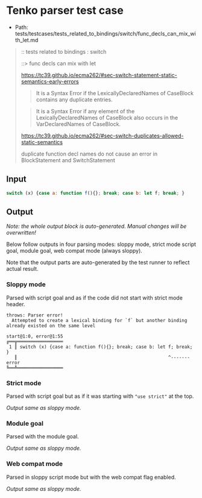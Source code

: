 # Tenko parser test case

- Path: tests/testcases/tests_related_to_bindings/switch/func_decls_can_mix_with_let.md

> :: tests related to bindings : switch
>
> ::> func decls can mix with let
> 
> https://tc39.github.io/ecma262/#sec-switch-statement-static-semantics-early-errors
> 
> > It is a Syntax Error if the LexicallyDeclaredNames of CaseBlock contains any duplicate entries.
> 
> > It is a Syntax Error if any element of the LexicallyDeclaredNames of CaseBlock also occurs in the VarDeclaredNames of CaseBlock.
> 
> https://tc39.github.io/ecma262/#sec-switch-duplicates-allowed-static-semantics
> 
> duplicate function decl names do not cause an error in BlockStatement and SwitchStatement

## Input

`````js
switch (x) {case a: function f(){}; break; case b: let f; break; }
`````

## Output

_Note: the whole output block is auto-generated. Manual changes will be overwritten!_

Below follow outputs in four parsing modes: sloppy mode, strict mode script goal, module goal, web compat mode (always sloppy).

Note that the output parts are auto-generated by the test runner to reflect actual result.

### Sloppy mode

Parsed with script goal and as if the code did not start with strict mode header.

`````
throws: Parser error!
  Attempted to create a lexical binding for `f` but another binding already existed on the same level

start@1:0, error@1:55
╔══╦═════════════════
 1 ║ switch (x) {case a: function f(){}; break; case b: let f; break; }
   ║                                                        ^------- error
╚══╩═════════════════

`````

### Strict mode

Parsed with script goal but as if it was starting with `"use strict"` at the top.

_Output same as sloppy mode._

### Module goal

Parsed with the module goal.

_Output same as sloppy mode._

### Web compat mode

Parsed in sloppy script mode but with the web compat flag enabled.

_Output same as sloppy mode._
